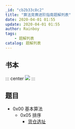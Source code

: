 ```yaml
---
_id: "cb2b33c8c2"
title: "算法竞赛进阶指南题解列表"
date: 2020-04-01 01:55
update: 2020-04-01 01:55
author: Rainboy
tags:
    - 题解列表
catalog: 题解列表
---
```


## 书本

::: center
[![](https://i.loli.net/2020/05/11/d4AEwuYH3tZRFJX.jpg)](https://book.douban.com/subject/30136932/)
:::

## 题目

- 0x00 基本算法
  - 0x05 排序
    - [货仓选址](@@@./货仓选址/1.md@@@)
